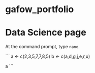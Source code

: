 # gafow_portfolio
# Data Science page

At the command prompt, 
type `nano`.

´´´
a <- c(2,3,5,7,7,8,5)
b <- c(a,d,g,j,e,r,u)

a
´´´






